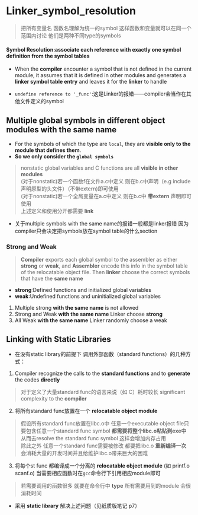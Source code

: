 # Linker_symbol_resolution
> 把所有变量名 函数名理解为统一的symbol 这样函数和变量就可以在同一个范围内讨论 他们是两种不同type的symbols

#### Symbol Resolution:associate each reference with exactly one symbol definition from the symbol tables

* When the **compiler** encounter a symbol that is not defined in the current module, it assumes that it is defined in other modules and generates a **linker symbol table entry** and leaves it for the **linker** to handle

* `undefine reference to '_func'`:这是Linker的报错——compiler会当作在其他文件定义的symbol 

## Multiple global symbols in different object modules with the same name
* For the symbols of which the type are `local`, they are **visible only to the module that defines them**. 
* **So we only consider the `global symbols`**
> nonstatic global variables and C functions are all **visible in other modules**  
> (对于nonstatic)若一个函数f在文件a.c中定义 则在b.c中声明（e.g include声明原型的头文件）（不带extern)即可使用  
> (对于nonstatic)若一个全局变量在a.c中定义 则在b.c中 **带extern** 声明即可使用  
> 上述定义和使用分开都需要 **link**  

* 关于multiple symbols with the same name的报错一般都是linker报错 因为compiler只会决定把symbols放在symbol table的什么section

### Strong and Weak
> **Compiler** exports each global symbol to the assembler as either **strong** or **weak**, and **Assembler** encode this info in the symbol table of the relocatable object file. Then **linker** choose the correct symbols that have the **same name**

* **strong**:Defined functions and initialized global variables
* **weak**:Undefined functions and uninitialized global variables

1. Multiple strong **with the same name** is not allowed
2. Strong and Weak **with the same name** Linker choose **strong**
3. All Weak **with the same name** Linker randomly choose a weak

## Linking with Static Libraries
* 在没有static library的前提下 调用外部函数（standard functions）的几种方式：

1. Compiler recognize the calls to the **standard functions** and to **generate** the codes **directly**
> 对于定义了大量standard func的语言来说（如 C）耗时较长 significant complexity to the **compiler**

2. 将所有standard func放置在一个 **relocatable object module**
> 假设所有standard func放置在libc.o中 任意一个executable object file只要包含任意一个standard func symbol **都需要将整个libc.o粘贴到exe中** 从而去resolve the standard func symbol 这样会增加内存占用  
> 除此之外 任意一个standard func需要被修改 都要把libc.o **重新编译一次** 会消耗大量的开发时间并且给维护libc.o带来巨大的困难

3. 将每个st func 都编译成一个分离的 **relocatable object module** (如 printf.o scanf.o) 当需要相应函数时在`gcc`命令行下引用相应module即可
> 若需要调用的函数很多 就要在命令行中 **type** 所有需要用到的module 会很消耗时间

* 采用 **static library** 解决上述问题（见纸质版笔记 p7）
